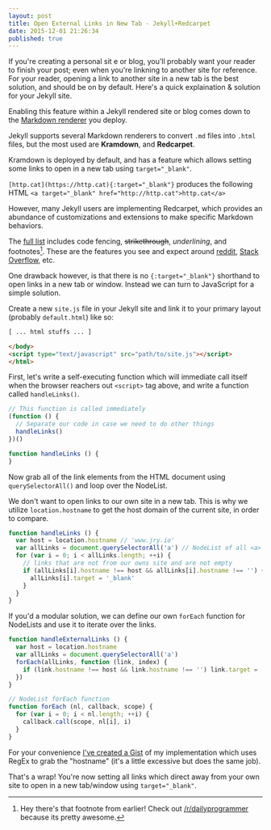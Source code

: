 ```yaml
---
layout: post
title: Open External Links in New Tab - Jekyll+Redcarpet
date: 2015-12-01 21:26:34
published: true
---
```


If you're creating a personal sit
e or blog, you'll probably want your reader to finish your post; even when you're linkning to another site for reference. For your reader, opening a link to another site in a new tab is the best solution, and should be on by default. Here's a quick explaination & solution for your Jekyll site.

<!-- more -->

Enabling this feature within a Jekyll rendered site or blog comes down to the [Markdown renderer](http://jekyllrb.com/docs/configuration/#markdown-options) you deploy.

Jekyll supports several Markdown renderers to convert `.md` files into `.html` files, but the most used are **Kramdown**, and **Redcarpet**.

Kramdown is deployed by default, and has a feature which allows setting some links to open in a new tab using `target="_blank"`.

``` [http.cat](https://http.cat){:target="_blank"} ``` produces the following HTML `<a target="_blank" href="http://http.cat">http.cat</a>`

However, many Jekyll users are implementing Redcarpet, which provides an abundance of customizations and extensions to make specific Markdown behaviors.

The [full list]() includes code fencing, ~~strikethrough~~, _underlining_, and footnotes[^1]. These are the features you see and expect around [reddit](https://reddit.com), [Stack Overflow](http://stackoverflow.com), etc.

One drawback however, is that there is no `{:target="_blank"}` shorthand to open links in a new tab or window. Instead we can turn to JavaScript for a simple solution.


Create a new `site.js` file in your Jekyll site and link it to your primary layout (probably `default.html`) like so:

```html
[ ... html stuffs ... ]

</body>
<script type="text/javascript" src="path/to/site.js"></script>
</html>
```
First, let's write a self-executing function which will immediate call itself when the browser reachers out `<script>` tag above, and write a function called `handleLinks()`.


```js
// This function is called immediately
(function () {
  // Separate our code in case we need to do other things
  handleLinks()
})()

function handleLinks () {
}
```

Now grab all of the link elements from the HTML document using `querySelectorAll()` and loop over the NodeList.

We don't want to open links to our own site in a new tab. This is why we utilize `location.hostname` to get the host domain of the current site, in order to compare.

```js
function handleLinks () {
  var host = location.hostname // 'www.jry.io'
  var allLinks = document.querySelectorAll('a') // NodeList of all <a> elements
  for (var i = 0; i < allLinks.length; ++i) {
    // links that are not from our owns site and are not empty
    if (allLinks[i].hostname !== host && allLinks[i].hostname !== '') {
      allLinks[i].target = '_blank'
    }
  }
}
```

If you'd a modular solution, we can define our own `forEach` function for NodeLists and use it to iterate over the links.

```js
function handleExternalLinks () {
  var host = location.hostname
  var allLinks = document.querySelectorAll('a')
  forEach(allLinks, function (link, index) {
    if (link.hostname !== host && link.hostname !== '') link.target = '_blank'
  })
}

// NodeList forEach function
function forEach (nl, callback, scope) {
  for (var i = 0; i < nl.length; ++i) {
    callback.call(scope, nl[i], i)
  }
}
```

For your convenience [I've created a Gist]() of my implementation which uses RegEx to grab the "hostname" (it's a little excessive but does the same job).

That's a wrap! You're now setting all links which direct away from your own site to open in a new tab/window using `target="_blank"`. 

[^1]: Hey there's that footnote from earlier! Check out [/r/dailyprogrammer](https://reddit.com/r/dailyprogrammer) because its pretty awesome.
